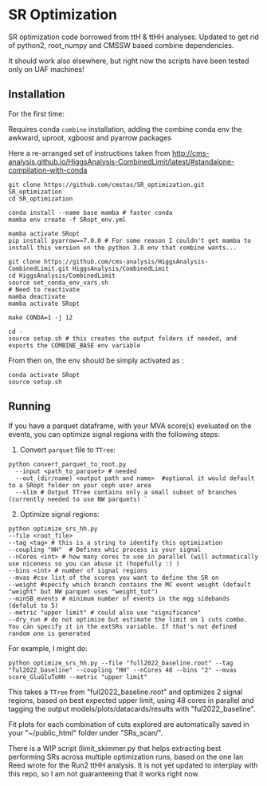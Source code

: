 # SR Optimization

SR optimization code borrowed from ttH & ttHH analyses. Updated to get rid of python2, root_numpy and CMSSW based combine dependencies.

It should work also elsewhere, but right now the scripts have been tested only on UAF machines!

## Installation

For the first time:

Requires conda `combine` installation, adding the combine conda env the awkward, uproot, xgboost and pyarrow packages

Here a re-arranged set of instructions taken from http://cms-analysis.github.io/HiggsAnalysis-CombinedLimit/latest/#standalone-compilation-with-conda
```
git clone https://github.com/cmstas/SR_optimization.git SR_optimization
cd SR_optimization

conda install --name base mamba # faster conda
mamba env create -f SRopt_env.yml

mamba activate SRopt
pip install pyarrow==7.0.0 # For some reason I couldn't get mamba to install this version on the python 3.8 env that combine wants...

git clone https://github.com/cms-analysis/HiggsAnalysis-CombinedLimit.git HiggsAnalysis/CombinedLimit
cd HiggsAnalysis/CombinedLimit
source set_conda_env_vars.sh
# Need to reactivate
mamba deactivate
mamba activate SRopt

make CONDA=1 -j 12

cd -
source setup.sh # this creates the output folders if needed, and exports the COMBINE_BASE env variable
```

From then on, the env should be simply activated as :

```
conda activate SRopt
source setup.sh
```

## Running

If you have a parquet dataframe, with your MVA score(s) eveluated on the events, you can optimize signal regions with the following steps:

1. Convert `parquet` file to `TTree`:
```
python convert_parquet_to_root.py
  --input <path_to_parquet> # needed 
  --out_(dir/name) <output path and name>  #optional it would default to a SRopt folder on your ceph user area
  --slim # Output TTree contains only a small subset of branches (currently needed to use NW parquets) `
```
2. Optimize signal regions:
```
python optimize_srs_hh.py
--file <root_file>
--tag <tag> # this is a string to identify this optimization
--coupling "HH"  # Defines whic process is your signal
--nCores <int> # how many cores to use in parallel (will automatically use niceness so you can abuse it (hopefully :) )
--bins <int> # number of signal regions
--mvas #csv list of the scores you want to define the SR on
--weight #specify which branch contains the MC event weight (default "weight" but NW parquet uses "weight_tot") 
--minSB_events # minimum number of events in the mgg sidebands (defalut to 5)
--metric "upper limit" # could also use "significance"
--dry_run # do not optimize but estimate the limit on 1 cuts combo. You can specify it in the extSRs variable. If that's not defined random one is generated
```

For example, I might do:
```
python optimize_srs_hh.py --file "full2022_baseline.root" --tag "ful2022_baseline" --coupling "HH" --nCores 48 --bins "2" --mvas score_GluGluToHH --metric "upper limit"
```

This takes a `TTree` from "full2022_baseline.root" and optimizes 2 signal regions, based on best expected upper limit, using 48 cores in parallel and tagging the output models/plots/datacards/results with "ful2022_baseline".

Fit plots for each combination of cuts explored are automatically saved in your "~/public_html" folder under "SRs_scan/".

There is a WIP script (limit_skimmer.py that helps extracting best performing SRs across multiple optimization runs, based on the one Ian Reed wrote for the Run2 ttHH analysis. It is not yet updated to interplay with this repo, so I am not guaranteeing that it works right now.
